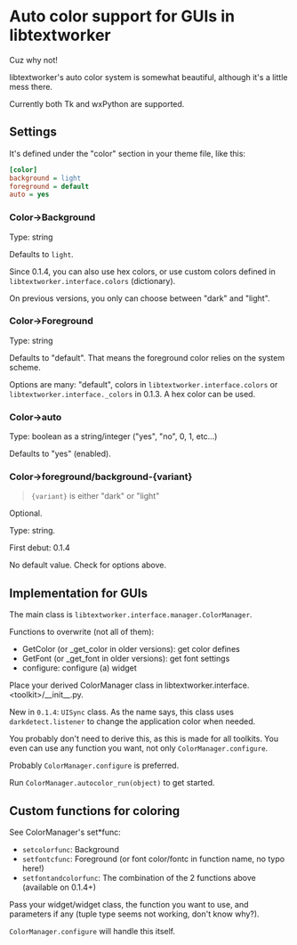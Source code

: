 # Auto color support for GUIs in libtextworker

Cuz why not!

libtextworker's auto color system is somewhat beautiful, although it's a little mess there.

Currently both Tk and wxPython are supported.

## Settings

It's defined under the "color" section in your theme file, like this:

```ini
[color]
background = light
foreground = default
auto = yes
```

### Color->Background

Type: string

Defaults to ```light```.

Since 0.1.4, you can also use hex colors, or use custom colors defined in ```libtextworker.interface.colors``` (dictionary).

On previous versions, you only can choose between "dark" and "light".

### Color->Foreground

Type: string

Defaults to "default". That means the foreground color relies on the system scheme.

Options are many: "default", colors in ```libtextworker.interface.colors``` or ```libtextworker.interface._colors``` in 0.1.3. A hex color can be used.

### Color->auto

Type: boolean as a string/integer ("yes", "no", 0, 1, etc...)

Defaults to "yes" (enabled).

### Color->foreground/background-{variant}

> `{variant}` is either "dark" or "light"

Optional.

Type: string.

First debut: 0.1.4

No default value. Check for options above.

## Implementation for GUIs

The main class is ```libtextworker.interface.manager.ColorManager```.

Functions to overwrite (not all of them):

* GetColor (or \_get\_color in older versions): get color defines
* GetFont (or \_get\_font in older versions): get font settings
* configure: configure (a) widget

Place your derived ColorManager class in libtextworker.interface.\<toolkit>/\_\_init\_\_.py.

New in `0.1.4`: `UISync` class. As the name says, this class uses `darkdetect.listener` to change the application color when needed.

You probably don't need to derive this, as this is made for all toolkits. You even can use any function you want, not only `ColorManager.configure`.

Probably `ColorManager.configure` is preferred.

Run `ColorManager.autocolor_run(object)` to get started.

## Custom functions for coloring

See ColorManager's set*func:

* `setcolorfunc`: Background
* `setfontcfunc`: Foreground (or font color/fontc in function name, no typo here!)
* `setfontandcolorfunc`: The combination of the 2 functions above (available on 0.1.4+)

Pass your widget/widget class, the function you want to use, and parameters if any (tuple type seems not working, don't know why?).

`ColorManager.configure` will handle this itself.